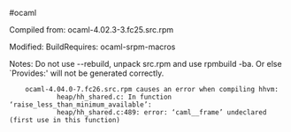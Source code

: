 #ocaml

Compiled from: ocaml-4.02.3-3.fc25.src.rpm

Modified: BuildRequires:  ocaml-srpm-macros

Notes: Do not use --rebuild, unpack src.rpm and use rpmbuild -ba. Or else `Provides:' will not be generated correctly.

        ocaml-4.04.0-7.fc26.src.rpm causes an error when compiling hhvm:
                heap/hh_shared.c: In function ‘raise_less_than_minimum_available’:
                heap/hh_shared.c:489: error: ‘caml__frame’ undeclared (first use in this function)
